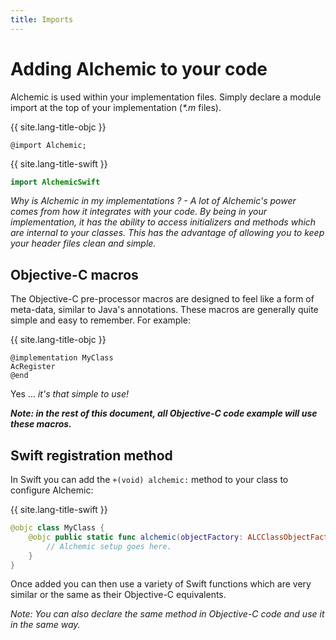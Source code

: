 ```yaml
---
title: Imports
---
```


# Adding Alchemic to your code

Alchemic is used within your implementation files. Simply declare a module import at the top of your implementation (_*.m_ files). 

{{ site.lang-title-objc }}
```objc
@import Alchemic;
```

{{ site.lang-title-swift }}
```swift
import AlchemicSwift
```

*Why is Alchemic in my implementations ? - A lot of Alchemic's power comes from how it integrates with your code. By being in your implementation, it has the ability to access initializers and methods which are internal to your classes. This has the advantage of allowing you to keep your header files clean and simple.*

## Objective-C macros

The Objective-C pre-processor macros are designed to feel like a form of meta-data, similar to Java's annotations. These macros are generally quite simple and easy to remember. For example:

{{ site.lang-title-objc }}
```objc
@implementation MyClass
AcRegister
@end
```

Yes ... *it's that simple to use!*

***Note: in the rest of this document, all Objective-C code example will use these macros.*** 


## Swift registration method

In Swift you can add the `+(void) alchemic:` method to your class to configure Alchemic:

{{ site.lang-title-swift }}
```swift
@objc class MyClass {
    @objc public static func alchemic(objectFactory: ALCClassObjectFactory) {
        // Alchemic setup goes here.
    }
}
```

Once added you can then use a variety of Swift functions which are very similar or the same as their Objective-C equivalents.

*Note: You can also declare the same method in Objective-C code and use it in the same way.*  

